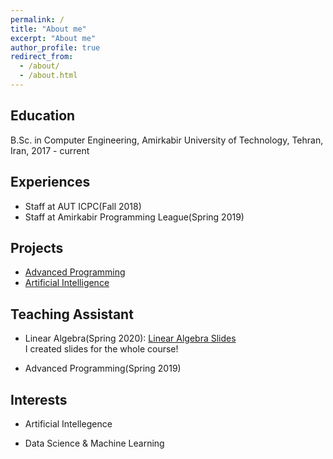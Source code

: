 ```yaml
---
permalink: /
title: "About me"
excerpt: "About me"
author_profile: true
redirect_from: 
  - /about/
  - /about.html
---
```



Education
------
B.Sc. in Computer Engineering, Amirkabir University of Technology, Tehran, Iran, 2017 - current


Experiences
------
* Staff at AUT ICPC(Fall 2018) <br>
* Staff at Amirkabir Programming League(Spring 2019)


Projects
------
* [Advanced Programming](https://github.com/MatinTavakoli/Advanced-Programming) <br>
* [Artificial Intelligence](https://github.com/MatinTavakoli/Artificial-Intelligence)


Teaching Assistant
------

* Linear Algebra(Spring 2020): [Linear Algebra Slides](https://github.com/MatinTavakoli/Linear-Algebra)
<br>I created slides for the whole course!

* Advanced Programming(Spring 2019) <br>


Interests
------
* Artificial Intellegence <br>

* Data Science & Machine Learning

